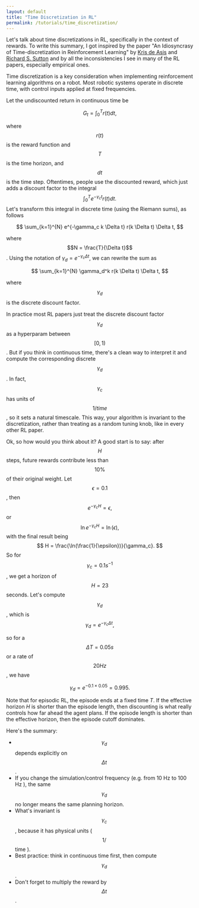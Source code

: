 ```yaml
---
layout: default
title: "Time Discretization in RL"
permalink: /tutorials/time_discretization/
---
```


Let's talk about time discretizations in RL, specifically in the context of rewards. To write this summary, I got inspired by the paper "An Idiosyncrasy of Time-discretization in Reinforcement Learning" by [Kris de Asis](https://kris.pengy.ca) and [Richard S. Sutton](http://incompleteideas.net) and by all the inconsistencies I see in many of the RL papers, especially empirical ones.


Time discretization is a key consideration when implementing reinforcement learning algorithms on a robot. Most robotic systems operate in discrete time, with control inputs applied at fixed frequencies. 

Let the undiscounted return in continuous time be

$$
G_t = \int_0^T r(t) dt,
$$

where $$r(t)$$ is the reward function and $$T$$ is the time horizon, and $$dt$$ is the time step.
Oftentimes, people use the discounted reward, which just adds a discount factor to the integral
$$
\int_0^T e^{-\gamma_c t} r(t) dt.
$$
Let's transform this integral in discrete time (using the Riemann sums), as follows

$$
\sum_{k=1}^{N} e^{-\gamma_c k \Delta t} r(k \Delta t) \Delta t,
$$

where $$N = \frac{T}{\Delta t}$$.
Using the notation of $\gamma_d = e^{-\gamma_c \Delta t}$, we can rewrite the sum as

$$
\sum_{k=1}^{N} \gamma_d^k r(k \Delta t) \Delta t,
$$

where $$\gamma_d$$ is the discrete discount factor.

In practice most RL papers just treat the discrete discount factor $$\gamma_d$$ as a hyperparam between $$[0, 1)$$. But if you think in continuous time, there's a clean way to interpret it and compute the corresponding discrete $$\gamma_d$$. In fact, $$\gamma_c$$ has units of $$1/time$$, so it sets a natural timescale. 
This way, your algorithm is invariant to the discretization, rather than treating as a random tuning knob, like in every other RL paper.

Ok, so how would you think about it? A good start is to say: after $$H$$ steps, future rewards contribute less than $$10\%$$ of their original weight. Let $$\epsilon=0.1$$, then
$$
e^{-\gamma_c H} = \epsilon,
$$
or 
$$
\ln e^{-\gamma_c H} = \ln(\epsilon),
$$
with the final result being
$$
H = \frac{\ln(\frac{1}{\epsilon})}{\gamma_c}.
$$
So for $$\gamma_c = 0.1 s^{-1}$$, we get a horizon of $$H = 23$$ seconds.
Let's compute $$\gamma_d$$, which is
$$
\gamma_d = e^{-\gamma_c \Delta t},
$$

so for a $$\Delta T=0.05 s$$ or a rate of $$20 Hz$$, we have

$$
\gamma_d = e^{-0.1 \times 0.05} = 0.995.
$$

Note that for episodic RL, the episode ends at a fixed time $T$. If the effective horizon $H$ is shorter than the episode length, then discounting is what really controls how far ahead the agent plans. If the episode length is shorter than the effective horizon, then the episode cutoff dominates.

Here's the summary:

- $$\gamma_d$$ depends explicitly on $$\Delta t$$. 
- If you change the simulation/control frequency (e.g. from 10 Hz to 100 Hz ), the same $$\gamma_d$$ no longer means the same planning horizon.
- What's invariant is $$\gamma_c$$, because it has physical units ( $$1 /$$ time ).
- Best practice: think in continuous time first, then compute $$\gamma_d$$.
- Don't forget to multiply the reward by $$\Delta t$$.

